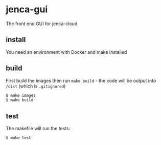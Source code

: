 # jenca-gui

The front end GUI for jenca-cloud

## install

You need an environment with Docker and make installed

## build

First build the images then run `make build` - the code will be output into `/dist` (which is `.gitignored`)

```bash
$ make images
$ make build
```

## test

The makefile will run the tests:

```bash
$ make test
```
